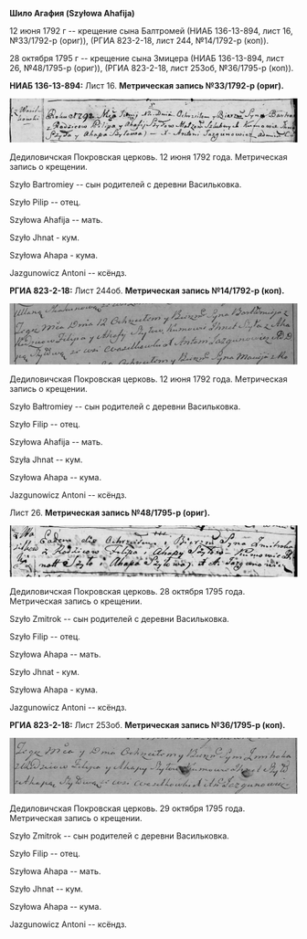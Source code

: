 **Шило Агафия (Szyłowa Ahafija)**

12 июня 1792 г -- крещение сына Балтромей (НИАБ 136-13-894, лист 16,
№33/1792-р (ориг)), (РГИА 823-2-18, лист 244, №14/1792-р (коп)).

28 октября 1795 г -- крещение сына Змицера (НИАБ 136-13-894, лист 26,
№48/1795-р (ориг)), (РГИА 823-2-18, лист 253об, №36/1795-р (коп)).

**НИАБ 136-13-894:** Лист 16. **Метрическая запись №33/1792-р (ориг).**

![](./media/8d8e01bf0f0828a42bdf7d51cddda1a036ce9a5f.png)

Дедиловичская Покровская церковь. 12 июня 1792 года. Метрическая запись
о крещении.

Szyło Bartromiey -- сын родителей с деревни Васильковка.

Szyło Pilip -- отец.

Szyłowa Ahafija -- мать.

Szyło Jhnat - кум.

Szyłowa Ahapa - кума.

Jazgunowicz Antoni -- ксёндз.

**РГИА 823-2-18:** Лист 244об. **Метрическая запись №14/1792-р (коп).**

![](./media/da298ebf45f4817ec762475fba6cdb1fab1ebf79.png)

Дедиловичская Покровская церковь. 12 июня 1792 года. Метрическая запись
о крещении.

Szyło Bałtromiey -- сын родителей с деревни Васильковка.

Szyło Filip -- отец.

Szyłowa Ahafija -- мать.

Szyła Jhnat -- кум.

Szyłowa Ahapa -- кума.

Jazgunowicz Antoni -- ксёндз.

Лист 26. **Метрическая запись №48/1795-р (ориг).**

![](./media/04f99ca1f8b9b52b218ccc63f1288d0f844012ac.png)

Дедиловичская Покровская церковь. 28 октября 1795 года. Метрическая
запись о крещении.

Szyło Zmitrok -- сын родителей с деревни Васильковка.

Szyło Filip -- отец.

Szyłowa Ahapa -- мать.

Szyło Jhnat - кум.

Szyłowa Ahapa - кума.

Jazgunowicz Antoni -- ксёндз.

**РГИА 823-2-18:** Лист 253об. **Метрическая запись №36/1795-р (коп).**

![](./media/c8ea3c7065e12690d69bbbe07e123821a511fda6.png)

Дедиловичская Покровская церковь. 29 октября 1795 года. Метрическая
запись о крещении.

Szyło Zmitrok -- сын родителей с деревни Васильковка.

Szyło Filip -- отец.

Szyłowa Ahapa -- мать.

Szyło Jhnat -- кум.

Szyłowa Ahapa -- кума.

Jazgunowicz Antoni -- ксёндз.

